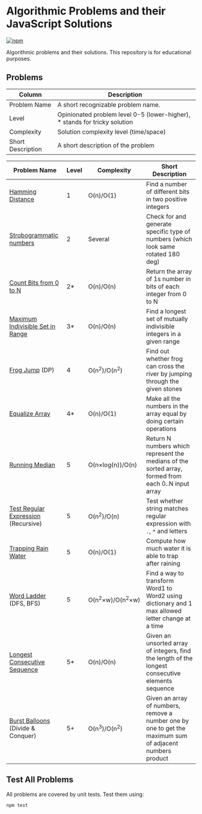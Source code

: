 # Algorithmic Problems and their JavaScript Solutions

[![npm](https://travis-ci.org/ZitRos/edu-algorithms.svg?branch=master)](https://travis-ci.org/ZitRos/edu-algorithms)

Algorithmic problems and their solutions. This repository is for educational purposes.

Problems
--------

| Column            | Description                                                                |
|-------------------|----------------------------------------------------------------------------|
| Problem Name      | A short recognizable problem name.                                         |
| Level             | Opinionated problem level 0-5 (lower-higher), * stands for tricky solution |
| Complexity        | Solution complexity level (time/space)                                     |
| Short Description | A short description of the problem                                         | 

| Problem Name                                                                  | Level | Complexity                            | Short Description                                                                                         |
|-------------------------------------------------------------------------------|-------|---------------------------------------|-----------------------------------------------------------------------------------------------------------|
| [Hamming Distance](problems/hamming-distance)                                 | 1     | O(n)/O(1)                             | Find a number of different bits in two positive integers                                                  |
| [Strobogrammatic numbers](problems/strobogrammatic-number)                    | 2     | Several                               | Check for and generate specific type of numbers (which look same rotated 180 deg)                         |
| [Count Bits from 0 to N](problems/count-bits-from-0-to-n)                     | 2*    | O(n)/O(n)                             | Return the array of 1s number in bits of each integer from 0 to N                                         |
| [Maximum Indivisible Set in Range](problems/maximum-indivisible-set-in-range) | 3*    | O(n)/O(n)                             | Find a longest set of mutually indivisible integers in a given range                                      |
| [Frog Jump](problems/frog-jump) (DP)                                          | 4     | O(n<sup>2</sup>)/O(n<sup>2</sup>)     | Find out whether frog can cross the river by jumping through the given stones                             |
| [Equalize Array](problems/equalize-array)                                     | 4*    | O(n)/O(1)                             | Make all the numbers in the array equal by doing certain operations                                       |
| [Running Median](problems/running-median)                                     | 5     | O(n×log(n))/O(n)                      | Return N numbers which represent the medians of the sorted array, formed from each 0..N input array       |
| [Test Regular Expression](problems/test-regular-expression) (Recursive)       | 5     | O(n<sup>2</sup>)/O(n)                 | Test whether string matches regular expression with `.`, `*` and letters                                  |
| [Trapping Rain Water](problems/trapping-rain-water)                           | 5     | O(n)/O(1)                             | Compute how much water it is able to trap after raining                                                   |
| [Word Ladder](problems/word-ladder) (DFS, BFS)                                | 5     | O(n<sup>2</sup>×w)/O(n<sup>2</sup>×w) | Find a way to transform Word1 to Word2 using dictionary and 1 max allowed letter change at a time         |
| [Longest Consecutive Sequence](problems/longest-consecutive-sequence)         | 5*    | O(n)/O(n)                             | Given an unsorted array of integers, find the length of the longest consecutive elements sequence         |
| [Burst Balloons](problems/burst-balloons) (Divide & Conquer)                  | 5+    | O(n<sup>3</sup>)/O(n<sup>2</sup>)     | Given an array of numbers, remove a number one by one to get the maximum sum of adjacent numbers product  |

Test All Problems
-----------------

All problems are covered by unit tests. Test them using:

```bash
npm test
```